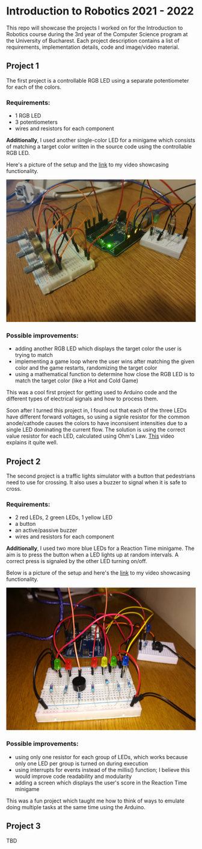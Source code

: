 # Introduction to Robotics 2021 - 2022
This repo will showcase the projects I worked on for the Introduction to Robotics course during the 3rd year of the Computer Science program at the University of Bucharest. Each project description contains a list of requirements, implementation details, code and image/video material.
## Project 1
The first project is a controllable RGB LED using a separate potentiometer for each of the colors.

### Requirements:
* 1 RGB LED
* 3 potentiometers
* wires and resistors for each component

**Additionally**, I used another single-color LED for a minigame which consists of matching a target color written in the source code using the controllable RGB LED.

Here's a picture of the setup and the [link](https://youtu.be/NDZlMUl-0iA) to my video showcasing functionality.

<img src = "https://github.com/Charmichles/introduction-to-robotics/blob/12506e7ef0ef9ed2d788a26fb91f4a2b1cbc86e4/project-1/setup.jpeg">

### Possible improvements:
* adding another RGB LED which displays the target color the user is trying to match
* implementing a game loop where the user wins after matching the given color and the game restarts, randomizing the target color
* using a mathematical function to determine how close the RGB LED is to match the target color (like a Hot and Cold Game)

This was a cool first project for getting used to Arduino code and the different types of electrical signals and how to process them.

Soon after I turned this project in, I found out that each of the three LEDs have different forward voltages, so using a signle resistor for the common anode/cathode causes the colors to have inconsisent intensities due to a single LED dominating the current flow. The solution is using the correct value resistor for each LED, calculated using Ohm's Law. [This](https://www.youtube.com/watch?v=3kntdICTuUQ) video explains it quite well.

## Project 2
The second project is a traffic lights simulator with a button that pedestrians need to use for crossing. It also uses a buzzer to signal when it is safe to cross.

### Requirements:
* 2 red LEDs, 2 green LEDs, 1 yellow LED
* a button
* an active/passive buzzer
* wires and resistors for each component

**Additionally**, I used two more blue LEDs for a Reaction Time minigame. The aim is to press the button when a LED lights up at random intervals. A correct press is signaled by the other LED turning on/off.

Below is a picture of the setup and here's the [link](https://youtu.be/6ApnEIVFysw) to my video showcasing functionality.

<img src = "https://github.com/Charmichles/introduction-to-robotics/blob/cba0ee2761f05f1c13d5b41ed5ccf06a291ab90f/project-2/setup.jpeg">

### Possible improvements:
* using only one resistor for each group of LEDs, which works because only one LED per group is turned on during execution
* using interrupts for events instead of the millis() function; I believe this would improve code readability and modularity
* adding a screen which displays the user's score in the Reaction Time minigame

This was a fun project which taught me how to think of ways to emulate doing multiple tasks at the same time using the Arduino.

## Project 3
TBD

